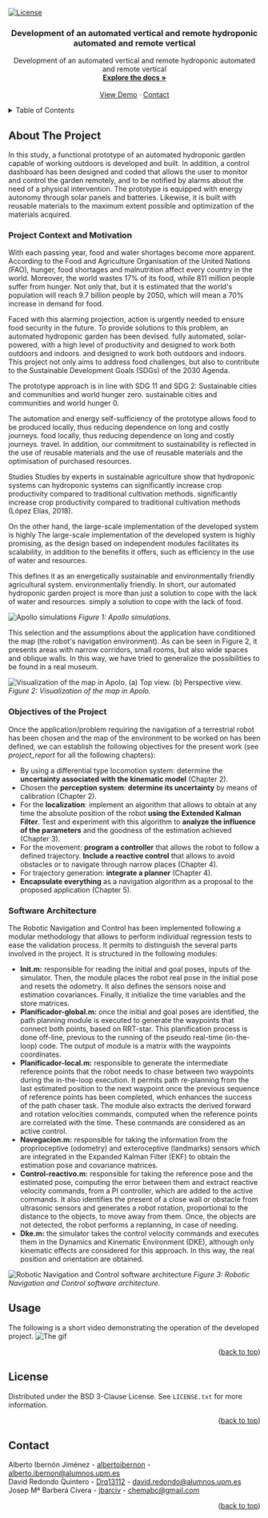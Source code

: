 <a name="readme-top"></a>

[![License](https://img.shields.io/badge/License-BSD_3--Clause-blue.svg)](https://opensource.org/licenses/BSD-3-Clause)
<br />
<div align="center">
  
  <h3 align="center">Development of an automated vertical and remote hydroponic automated and remote vertical</h3>

  <p align="center">
    Development of an automated vertical and remote hydroponic automated and remote vertical
    <br />
    <a href="https://github.com/albertoibernon/Autonomous_Surveillance_Robot/blob/main/project_report/Guiado_y_Navegacion.pdf"><strong>Explore the docs »</strong></a>
    <br />
    <br />
    <a href="#usage">View Demo</a>
    ·
    <a href="#contact">Contact</a>
  </p>
</div>



<!-- TABLE OF CONTENTS -->
<details>
  <summary>Table of Contents</summary>
  <ol>
    <li>
      <a href="#about-the-project">About The Project</a>
      <ul>
        <li><a href="#project-context-and-motivation">Project Context and Motivation</a></li>
        <li><a href="#objectives-of-the-project">Objectives of the Project</a></li>
        <li><a href="#software-architecture">Software Architecture</a></li>
      </ul>
    </li>
    <li><a href="#usage">Usage</a></li>
    <li><a href="#license">License</a></li>
  </ol>
</details>



<!-- ABOUT THE PROJECT -->
## About The Project

In this study, a functional prototype of an automated hydroponic garden capable of working outdoors is developed and built. 
In addition, a control dashboard has been designed and coded that allows the user to monitor and control the garden remotely, and to be notified by alarms about the need of a physical intervention.
The prototype is equipped with energy autonomy through solar panels and batteries.
Likewise, it is built with reusable materials to the maximum extent possible and  optimization of the materials acquired.

### Project Context and Motivation

With each passing year, food and water shortages become more apparent. According to the Food and Agriculture Organisation of the United Nations (FAO), hunger, food shortages and malnutrition affect every country in the world. Moreover, the world wastes 17% of its food, while 811 million people suffer from hunger. Not only that, but it is estimated that the world's population will reach 9.7 billion people by 2050, which will mean a 70% increase in demand for food. 

Faced with this alarming projection, action is urgently needed to ensure food security in the future. To provide solutions to this problem, an automated hydroponic garden has been devised. fully automated, solar-powered, with a high level of productivity and designed to work both outdoors and indoors. and designed to work both outdoors and indoors. This project not only aims to address food challenges, but also to contribute to the Sustainable Development Goals (SDGs) of the 2030 Agenda.

The prototype approach is in line with SDG 11 and SDG 2: Sustainable cities and communities and world hunger zero. sustainable cities and communities and world hunger 0.

The automation and energy self-sufficiency of the prototype allows food to be produced locally, thus reducing dependence on long and costly journeys. 
food locally, thus reducing dependence on long and costly journeys. 
travel. In addition, our commitment to sustainability is reflected in the use of reusable materials and the use of reusable materials and the optimisation of purchased resources. 

Studies Studies by experts in sustainable agriculture show that hydroponic systems can hydroponic systems can significantly increase crop productivity compared to traditional cultivation methods. significantly increase crop productivity compared to traditional cultivation methods (López Elías, 2018).

On the other hand, the large-scale implementation of the developed system is highly The large-scale implementation of the developed system is highly promising, as the design based on independent modules facilitates its scalability, in addition to the benefits it offers, such as efficiency in the use of water and resources. 

This defines it as an energetically sustainable and environmentally friendly agricultural system. environmentally friendly.
In short, our automated hydroponic garden project is more than just a solution to cope with the lack of water and resources. simply a solution to cope with the lack of food.


![Apollo simulations](./figs/marvin_and_laser.png)
*Figure 1: Apollo simulations.*

This selection and the assumptions about the application have conditioned the map (the robot's navigation environment). As can be seen in Figure 2, it presents areas with narrow corridors, small rooms, but also wide spaces and oblique walls. In this way, we have tried to generalize the possibilities to be found in a real museum.

![Visualization of the map in Apolo. (a) Top view. (b) Perspective view.](figs/map.png)
*Figure 2: Visualization of the map in Apolo.*

### Objectives of the Project

Once the application/problem requiring the navigation of a terrestrial robot has been chosen and the map of the environment to be worked on has been defined, we can establish the following objectives for the present work (see *project_report* for all the following chapters):

- By using a differential type locomotion system: determine the **uncertainty associated with the kinematic model** (Chapter 2).
- Chosen the **perception system**: **determine its uncertainty** by means of calibration (Chapter 2).
- For the **localization**: implement an algorithm that allows to obtain at any time the absolute position of the robot **using the Extended Kalman Filter**. Test and experiment with this algorithm to **analyze the influence of the parameters** and the goodness of the estimation achieved (Chapter 3).
- For the movement: **program a controller** that allows the robot to follow a defined trajectory. **Include a reactive control** that allows to avoid obstacles or to navigate through narrow places (Chapter 4).
- For trajectory generation: **integrate a planner** (Chapter 4).
- **Encapsulate everything** as a navigation algorithm as a proposal to the proposed application (Chapter 5).

### Software Architecture

The Robotic Navigation and Control has been implemented following a modular methodology that allows to perform individual regression tests to ease the validation process. It permits to distinguish the several parts involved in the project. It is structured in the following modules:

- **Init.m:** responsible for reading the initial and goal poses, inputs of the simulator. Then, the module places the robot real pose in the initial pose and resets the odometry. It also defines the sensors noise and estimation covariances. Finally, it initialize the time variables and the store matrices.
- **Planificador-global.m:** once the initial and goal poses are identified, the path planning module is executed to generate the waypoints that connect both points, based on RRT-star. This planification process is done off-line, previous to the running of the pseudo real-time (in-the-loop) code. The output of module is a matrix with the waypoints coordinates.
- **Planificador-local.m:** responsible to generate the intermediate reference points that the robot needs to chase between two waypoints during the in-the-loop execution. It permits path re-planning from the last estimated position to the next waypoint once the previous sequence of reference points has been completed, which enhances the success of the path chaser task. The module also extracts the derived forward and rotation velocities commands, computed when the reference points are correlated with the time. These commands are considered as an active control.
- **Navegacion.m:** responsible for taking the information from the proprioceptive (odometry) and exteroceptive (landmarks) sensors which are integrated in the Expanded Kalman Filter (EKF) to obtain the estimation pose and covariance matrices.
- **Control-reactivo.m:** responsible for taking the reference pose and the estimated pose, computing the error between them and extract reactive velocity commands, from a PI controller, which are added to the active commands. It also identifies the present of a close wall or obstacle from ultrasonic sensors and generates a robot rotation, proportional to the distance to the objects, to move away from them. Once, the objects are not detected, the robot performs a replanning, in case of needing.
- **Dke.m:** the simulator takes the control velocity commands and executes them in the Dynamics and Kinematic Environment (DKE), although only kinematic effects are considered for this approach. In this way, the real position and orientation are obtained.

![Robotic Navigation and Control software architecture](figs/architecture.png)
*Figure 3: Robotic Navigation and Control software architecture.*

## Usage
The following is a short video demonstrating the operation of the developed project.
![The gif](./figs/demo.gif)

<p align="right">(<a href="#readme-top">back to top</a>)</p>

<!-- LICENSE -->
## License

Distributed under the BSD 3-Clause License. See `LICENSE.txt` for more information.

<p align="right">(<a href="#readme-top">back to top</a>)</p>


<!-- CONTACT -->
## Contact
Alberto Ibernón Jiménez - [albertoibernon](https://github.com/jbarciv) - alberto.ibernon@alumnos.upm.es\
David Redondo Quintero - [Drq13112](https://github.com/Drq13112) - david.redondo@alumnos.upm.es\
Josep Mª Barberá Civera - [jbarciv](https://github.com/jbarciv) - chemabc@gmail.com

<p align="right">(<a href="#readme-top">back to top</a>)</p>
